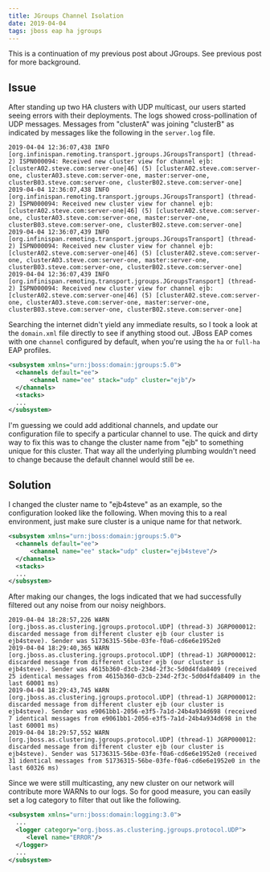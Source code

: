 ```yaml
---
title: JGroups Channel Isolation
date: 2019-04-04
tags: jboss eap ha jgroups
---
```


This is a continuation of my previous post about JGroups.  See previous post for more background.

## Issue

After standing up two HA clusters with UDP multicast, our users started seeing errors with their deployments.  The logs showed cross-pollination of UDP messages.  Messages from "clusterA" was joining "clusterB" as indicated by messages like the following in the `server.log` file.


```
2019-04-04 12:36:07,438 INFO  [org.infinispan.remoting.transport.jgroups.JGroupsTransport] (thread-2) ISPN000094: Received new cluster view for channel ejb: [clusterA02.steve.com:server-one|46] (5) [clusterA02.steve.com:server-one, clusterA03.steve.com:server-one, master:server-one, clusterB03.steve.com:server-one, clusterB02.steve.com:server-one]
2019-04-04 12:36:07,438 INFO  [org.infinispan.remoting.transport.jgroups.JGroupsTransport] (thread-2) ISPN000094: Received new cluster view for channel ejb: [clusterA02.steve.com:server-one|46] (5) [clusterA02.steve.com:server-one, clusterA03.steve.com:server-one, master:server-one, clusterB03.steve.com:server-one, clusterB02.steve.com:server-one]
2019-04-04 12:36:07,439 INFO  [org.infinispan.remoting.transport.jgroups.JGroupsTransport] (thread-2) ISPN000094: Received new cluster view for channel ejb: [clusterA02.steve.com:server-one|46] (5) [clusterA02.steve.com:server-one, clusterA03.steve.com:server-one, master:server-one, clusterB03.steve.com:server-one, clusterB02.steve.com:server-one]
2019-04-04 12:36:07,439 INFO  [org.infinispan.remoting.transport.jgroups.JGroupsTransport] (thread-2) ISPN000094: Received new cluster view for channel ejb: [clusterA02.steve.com:server-one|46] (5) [clusterA02.steve.com:server-one, clusterA03.steve.com:server-one, master:server-one, clusterB03.steve.com:server-one, clusterB02.steve.com:server-one]
```

Searching the internet didn't yield any immediate results, so I took a look at the `domain.xml` file directly to see if anything stood out.  JBoss EAP comes with one `channel` configured by default, when you're using the `ha` or `full-ha` EAP profiles.

```xml
<subsystem xmlns="urn:jboss:domain:jgroups:5.0">
  <channels default="ee">
      <channel name="ee" stack="udp" cluster="ejb"/>
  </channels>
  <stacks>
  ...
</subsystem>
```

I'm guessing we could add additional channels, and update our configuration file to specify a particular channel to use.  The quick and dirty way to fix this was to change the cluster name from "ejb" to something unique for this cluster.  That way all the underlying plumbing wouldn't need to change because the default channel would still be `ee`.

## Solution

I changed the cluster name to "ejb4steve" as an example, so the configuration looked like the following.  When moving this to a real environment, just make sure cluster is a unique name for that network.
```xml
<subsystem xmlns="urn:jboss:domain:jgroups:5.0">
  <channels default="ee">
      <channel name="ee" stack="udp" cluster="ejb4steve"/>
  </channels>
  <stacks>
  ...
</subsystem>
```

After making our changes, the logs indicated that we had successfully filtered out any noise from our noisy neighbors.

```
2019-04-04 18:28:57,226 WARN  [org.jboss.as.clustering.jgroups.protocol.UDP] (thread-3) JGRP000012: discarded message from different cluster ejb (our cluster is ejb4steve). Sender was 51736315-56be-03fe-f0a6-cd6e6e1952e0
2019-04-04 18:29:40,365 WARN  [org.jboss.as.clustering.jgroups.protocol.UDP] (thread-1) JGRP000012: discarded message from different cluster ejb (our cluster is ejb4steve). Sender was 4615b360-d3cb-234d-2f3c-5d0d4fda8409 (received 25 identical messages from 4615b360-d3cb-234d-2f3c-5d0d4fda8409 in the last 60001 ms)
2019-04-04 18:29:43,745 WARN  [org.jboss.as.clustering.jgroups.protocol.UDP] (thread-1) JGRP000012: discarded message from different cluster ejb (our cluster is ejb4steve). Sender was e9061bb1-2056-e3f5-7a1d-24b4a934d698 (received 7 identical messages from e9061bb1-2056-e3f5-7a1d-24b4a934d698 in the last 60001 ms)
2019-04-04 18:29:57,552 WARN  [org.jboss.as.clustering.jgroups.protocol.UDP] (thread-1) JGRP000012: discarded message from different cluster ejb (our cluster is ejb4steve). Sender was 51736315-56be-03fe-f0a6-cd6e6e1952e0 (received 31 identical messages from 51736315-56be-03fe-f0a6-cd6e6e1952e0 in the last 60326 ms)
```

Since we were still multicasting, any new cluster on our network will contribute more WARNs to our logs.  So for good measure, you can easily set a log category to filter that out like the following.

```xml
<subsystem xmlns="urn:jboss:domain:logging:3.0">
  ...
  <logger category="org.jboss.as.clustering.jgroups.protocol.UDP">
     <level name="ERROR"/>
  </logger>
  ...
</subsystem>
```
